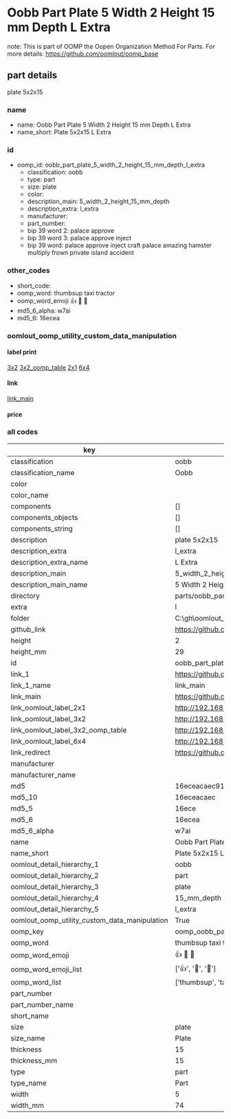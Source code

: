 # Oobb Part Plate 5 Width 2 Height 15 mm Depth L Extra  

note: This is part of OOMP the Oopen Organization Method For Parts. For more details: https://github.com/oomlout/oomp_base

##  part details
  



plate 5x2x15



### name
* name: Oobb Part Plate 5 Width 2 Height 15 mm Depth L Extra
* name_short: Plate 5x2x15 L Extra
### id
* oomp_id: oobb_part_plate_5_width_2_height_15_mm_depth_l_extra
  * classification: oobb
  * type: part
  * size: plate
  * color: 
  * description_main: 5_width_2_height_15_mm_depth
  * description_extra: l_extra
  * manufacturer: 
  * part_number: 
  * bip 39 word 2: palace approve
  * bip 39 word 3: palace approve inject
  * bip 39 word: palace approve inject craft palace amazing hamster multiply frown private island accident

### other_codes
* short_code: 
* oomp_word: thumbsup taxi tractor
* oomp_word_emoji :thumbsup: :taxi: :tractor:
* md5_6_alpha: w7ai
* md5_6: 16ecea






### oomlout_oomp_utility_custom_data_manipulation
#### label print
[3x2](http://192.168.1.245:1112/?label=oomp%20w7ai)
[3x2_oomp_table](http://192.168.1.108:1112/?label=oomp%20w7ai)
[2x1](http://192.168.1.242:1112/?label=oomp%20w7ai)
[6x4](http://192.168.1.55:1112/?label=oomp%20w7ai)    

#### link

[link_main](https://github.com/oomlout/oomlout_oobb_version_4_generated_parts/tree/main/navigation_oomp/oobb/part/plate/5_width_2_height_15_mm_depth/l_extra/part)                              

#### price







### all codes 
| key | value |  
| --- | --- |  
| classification | oobb |  
| classification_name | Oobb |  
| color |  |  
| color_name |  |  
| components | [] |  
| components_objects | [] |  
| components_string | [] |  
| description | plate 5x2x15 |  
| description_extra | l_extra |  
| description_extra_name | L Extra |  
| description_main | 5_width_2_height_15_mm_depth |  
| description_main_name | 5 Width 2 Height 15 mm Depth |  
| directory | parts/oobb_part_plate_5_width_2_height_15_mm_depth_l_extra |  
| extra | l |  
| folder | C:\gh\oomlout_oobb_version_4_generated_parts\parts\oobb_part_plate_5_width_2_height_15_mm_depth_l_extra |  
| github_link | https://github.com/oomlout/oomlout_oomp_part_src/tree/main/parts/oobb_part_plate_5_width_2_height_15_mm_depth_l_extra |  
| height | 2 |  
| height_mm | 29 |  
| id | oobb_part_plate_5_width_2_height_15_mm_depth_l_extra |  
| link_1 | https://github.com/oomlout/oomlout_oobb_version_4_generated_parts/tree/main/navigation_oomp/oobb/part/plate/5_width_2_height_15_mm_depth/l_extra/part |  
| link_1_name | link_main |  
| link_main | https://github.com/oomlout/oomlout_oobb_version_4_generated_parts/tree/main/navigation_oomp/oobb/part/plate/5_width_2_height_15_mm_depth/l_extra/part |  
| link_oomlout_label_2x1 | http://192.168.1.242:1112/?label=oomp%20w7ai |  
| link_oomlout_label_3x2 | http://192.168.1.245:1112/?label=oomp%20w7ai |  
| link_oomlout_label_3x2_oomp_table | http://192.168.1.108:1112/?label=oomp%20w7ai |  
| link_oomlout_label_6x4 | http://192.168.1.55:1112/?label=oomp%20w7ai |  
| link_redirect | https://github.com/oomlout/oomlout_oobb_version_4_generated_parts/tree/main/parts/oobb_plate_05_02_15_ex_l |  
| manufacturer |  |  
| manufacturer_name |  |  
| md5 | 16eceacaec916d141f4f9320e802b4f9 |  
| md5_10 | 16eceacaec |  
| md5_5 | 16ece |  
| md5_6 | 16ecea |  
| md5_6_alpha | w7ai |  
| name | Oobb Part Plate 5 Width 2 Height 15 mm Depth L Extra |  
| name_short | Plate 5x2x15 L Extra |  
| oomlout_detail_hierarchy_1 | oobb |  
| oomlout_detail_hierarchy_2 | part |  
| oomlout_detail_hierarchy_3 | plate |  
| oomlout_detail_hierarchy_4 | 15_mm_depth |  
| oomlout_detail_hierarchy_5 | l_extra |  
| oomlout_oomp_utility_custom_data_manipulation | True |  
| oomp_key | oomp_oobb_part_plate_5_width_2_height_15_mm_depth_l_extra |  
| oomp_word | thumbsup taxi tractor |  
| oomp_word_emoji | :thumbsup: :taxi: :tractor: |  
| oomp_word_emoji_list | [':thumbsup:', ':taxi:', ':tractor:'] |  
| oomp_word_list | ['thumbsup', 'taxi', 'tractor'] |  
| part_number |  |  
| part_number_name |  |  
| short_name |  |  
| size | plate |  
| size_name | Plate |  
| thickness | 15 |  
| thickness_mm | 15 |  
| type | part |  
| type_name | Part |  
| width | 5 |  
| width_mm | 74 |  
